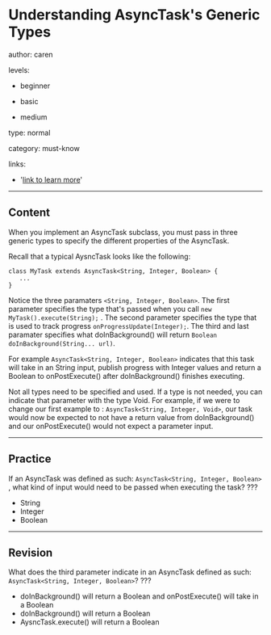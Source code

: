# Understanding AsyncTask&#39;s Generic Types
author: caren

levels:

  - beginner

  - basic

  - medium

type: normal

category: must-know

links:

  - '[link to learn more](https://enki.com)'

---
## Content

When you implement an AsyncTask subclass, you must pass in three generic types to specify the different properties of the AsyncTask.

Recall that a typical AysncTask looks like the following:

```
class MyTask extends AsyncTask<String, Integer, Boolean> {
   ... 
}
```

Notice the three paramaters `<String, Integer, Boolean>`. The first parameter specifies the type that's passed when you call `new MyTask().execute(String);` . The second parameter specifies the type that is used to track progress `onProgressUpdate(Integer);`. The third and last paramater specifies what doInBackground() will return `Boolean doInBackground(String... url)`.

For example `AsyncTask<String, Integer, Boolean>` indicates that this task will take in an String input, publish progress with Integer values and return a Boolean to onPostExecute() after doInBackground() finishes executing.

Not all types need to be specified and used. If a type is not needed, you can indicate that parameter with the type Void. For example, if we were to change our first example to : `AsyncTask<String, Integer, Void>`, our task would now be expected to not have a return value from doInBackground() and our onPostExecute() would not expect a parameter input.


---
## Practice

If an AsyncTask was defined as such: `AsyncTask<String, Integer, Boolean>` , what kind of input would need to be passed when executing the task?
???

* String
* Integer
* Boolean

---
## Revision

What does the third parameter indicate in an AsyncTask defined as such: `AsyncTask<String, Integer, Boolean>`?
???

* doInBackground() will return a Boolean and onPostExecute() will take in a Boolean
* doInBackground() will return a Boolean 
* AysncTask.execute() will return a Boolean
